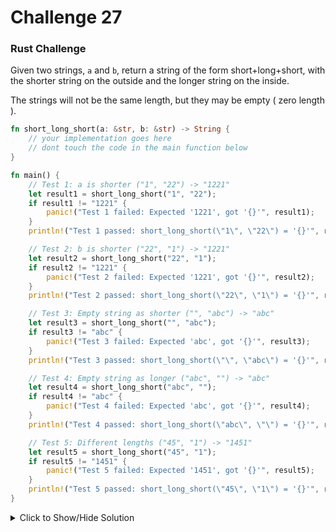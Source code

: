 # Challenge 27

### Rust Challenge

Given two strings, `a` and `b`, return a string of the form short+long+short, with the shorter string on the outside and the longer string on the inside. 

The strings will not be the same length, but they may be empty ( zero length ).

```rust
fn short_long_short(a: &str, b: &str) -> String {
    // your implementation goes here
    // dont touch the code in the main function below
}

fn main() {
    // Test 1: a is shorter ("1", "22") -> "1221"
    let result1 = short_long_short("1", "22");
    if result1 != "1221" {
        panic!("Test 1 failed: Expected '1221', got '{}'", result1);
    }
    println!("Test 1 passed: short_long_short(\"1\", \"22\") = '{}'", result1);

    // Test 2: b is shorter ("22", "1") -> "1221"
    let result2 = short_long_short("22", "1");
    if result2 != "1221" {
        panic!("Test 2 failed: Expected '1221', got '{}'", result2);
    }
    println!("Test 2 passed: short_long_short(\"22\", \"1\") = '{}'", result2);

    // Test 3: Empty string as shorter ("", "abc") -> "abc"
    let result3 = short_long_short("", "abc");
    if result3 != "abc" {
        panic!("Test 3 failed: Expected 'abc', got '{}'", result3);
    }
    println!("Test 3 passed: short_long_short(\"\", \"abc\") = '{}'", result3);

    // Test 4: Empty string as longer ("abc", "") -> "abc"
    let result4 = short_long_short("abc", "");
    if result4 != "abc" {
        panic!("Test 4 failed: Expected 'abc', got '{}'", result4);
    }
    println!("Test 4 passed: short_long_short(\"abc\", \"\") = '{}'", result4);

    // Test 5: Different lengths ("45", "1") -> "1451"
    let result5 = short_long_short("45", "1");
    if result5 != "1451" {
        panic!("Test 5 failed: Expected '1451', got '{}'", result5);
    }
    println!("Test 5 passed: short_long_short(\"45\", \"1\") = '{}'", result5);
}
```


<details>
<summary>Click to Show/Hide Solution</summary>

```rust
fn short_long_short(a: &str, b: &str) -> String {
    let (short, long) = if a.len() < b.len() { (a, b) } else { (b, a) };
    format!("{}{}{}", short, long, short)
}
```

Or

```rust
fn short_long_short(a: &str, b: &str) -> String {
    if a.len() < b.len() {
        format!("{}{}{}", a, b, a)
    } else {
        format!("{}{}{}", b, a, b)
    }
}
```

</details>